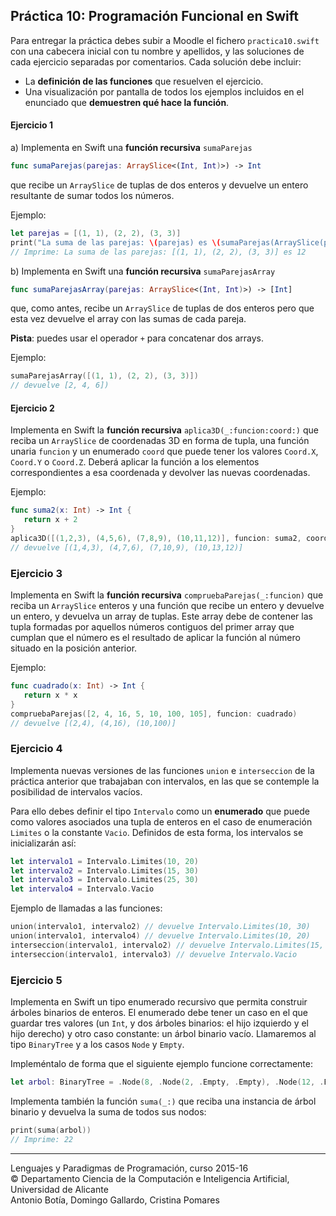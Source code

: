 ## Práctica 10: Programación Funcional en Swift

Para entregar la práctica debes subir a Moodle el fichero `practica10.swift` con una cabecera inicial con tu nombre y apellidos, y las soluciones de cada ejercicio separadas por comentarios. Cada solución debe incluir:

- La **definición de las funciones** que resuelven el ejercicio.
- Una visualización por pantalla de todos los ejemplos incluidos en el enunciado que **demuestren qué hace la función**.


#### Ejercicio 1

a) Implementa en Swift una **función recursiva** `sumaParejas`

```swift
func sumaParejas(parejas: ArraySlice<(Int, Int)>) -> Int 
```

que recibe un `ArraySlice` de tuplas de dos enteros y devuelve un entero resultante de sumar todos los números.

Ejemplo:

```swift
let parejas = [(1, 1), (2, 2), (3, 3)]
print("La suma de las parejas: \(parejas) es \(sumaParejas(ArraySlice(parejas)))")
// Imprime: La suma de las parejas: [(1, 1), (2, 2), (3, 3)] es 12
```

b) Implementa en Swift una **función recursiva** `sumaParejasArray`

```swift
func sumaParejasArray(parejas: ArraySlice<(Int, Int)>) -> [Int]
```

que, como antes, recibe un `ArraySlice` de tuplas de dos enteros pero que esta vez devuelve el array con las sumas de cada pareja.

**Pista**: puedes usar el operador `+` para concatenar dos arrays.

Ejemplo:

```swift
sumaParejasArray([(1, 1), (2, 2), (3, 3)])
// devuelve [2, 4, 6])
```

#### Ejercicio 2

Implementa en Swift la **función recursiva** `aplica3D(_:funcion:coord:)` que reciba un `ArraySlice` de coordenadas 3D en forma de tupla, una función unaria `funcion` y un enumerado `coord` que puede tener los valores `Coord.X`, `Coord.Y` o `Coord.Z`. Deberá aplicar la función a los elementos correspondientes a esa coordenada y devolver las nuevas coordenadas.

Ejemplo:

```swift
func suma2(x: Int) -> Int {
   return x + 2
}
aplica3D([(1,2,3), (4,5,6), (7,8,9), (10,11,12)], funcion: suma2, coord: Coord.Y)
// devuelve [(1,4,3), (4,7,6), (7,10,9), (10,13,12)]
```

### Ejercicio 3

Implementa en Swift la **función recursiva** `compruebaParejas(_:funcion)` que reciba un `ArraySlice` enteros y una función que recibe un entero y devuelve un entero, y devuelva un array de tuplas. Este array debe de contener las tupla formadas por aquellos números contiguos del primer array que cumplan que el número es el resultado de aplicar la función al número situado en la posición anterior.

Ejemplo:

```swift
func cuadrado(x: Int) -> Int {
   return x * x
}
compruebaParejas([2, 4, 16, 5, 10, 100, 105], funcion: cuadrado)
// devuelve [(2,4), (4,16), (10,100)]
```

### Ejercicio 4

Implementa nuevas versiones de las funciones `union` e `interseccion` de la práctica anterior que trabajaban con intervalos, en las que se contemple la posibilidad de intervalos vacíos.

Para ello debes definir el tipo `Intervalo` como un **enumerado** que puede como valores asociados una tupla de enteros en el caso de enumeración `Limites` o la constante `Vacio`. Definidos de esta forma, los intervalos se inicializarán así:

```swift
let intervalo1 = Intervalo.Limites(10, 20)
let intervalo2 = Intervalo.Limites(15, 30)
let intervalo3 = Intervalo.Limites(25, 30)
let intervalo4 = Intervalo.Vacio
```

Ejemplo de llamadas a las funciones:

```swift
union(intervalo1, intervalo2) // devuelve Intervalo.Limites(10, 30)
union(intervalo1, intervalo4) // devuelve Intervalo.Limites(10, 20)
interseccion(intervalo1, intervalo2) // devuelve Intervalo.Limites(15, 20)
interseccion(intervalo1, intervalo3) // devuelve Intervalo.Vacio
```

### Ejercicio 5

Implementa en Swift un tipo enumerado recursivo que permita construir árboles binarios de enteros. El enumerado debe tener un caso en el que guardar tres valores (un `Int`, y dos árboles binarios: el hijo izquierdo y el hijo derecho) y otro caso constante: un árbol binario vacío. Llamaremos al tipo `BinaryTree` y a los casos `Node` y `Empty`.

Impleméntalo de forma que el siguiente ejemplo funcione correctamente:

```swift
let arbol: BinaryTree = .Node(8, .Node(2, .Empty, .Empty), .Node(12, .Empty, .Empty))
```

Implementa también la función `suma(_:)` que reciba una instancia de árbol binario y devuelva la suma de todos sus nodos:

```swift
print(suma(arbol))
// Imprime: 22
```

----

Lenguajes y Paradigmas de Programación, curso 2015-16  
© Departamento Ciencia de la Computación e Inteligencia Artificial, Universidad de Alicante  
Antonio Botía, Domingo Gallardo, Cristina Pomares  





